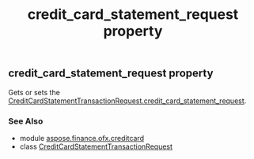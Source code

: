 ﻿---
title: credit_card_statement_request property
second_title: Aspose.Finance for Python via .NET API References
description: 
type: docs
weight: 40
url: /python-net/aspose.finance.ofx.creditcard/creditcardstatementtransactionrequest/credit_card_statement_request/
is_root: false
---

## credit_card_statement_request property


Gets or sets the [CreditCardStatementTransactionRequest.credit_card_statement_request](/finance/python-net/aspose.finance.ofx.creditcard/creditcardstatementtransactionrequest#credit_card_statement_request).

### See Also
* module [aspose.finance.ofx.creditcard](../../)
* class [CreditCardStatementTransactionRequest](/finance/python-net/aspose.finance.ofx.creditcard/creditcardstatementtransactionrequest)
